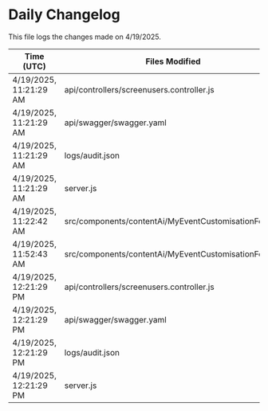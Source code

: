 # Daily Changelog

This file logs the changes made on 4/19/2025.

| Time (UTC)             | Files Modified                    | Changes (Addition/Deletion) |
|------------------------|-----------------------------------|-----------------------------|
| 4/19/2025, 11:21:29 AM | api/controllers/screenusers.controller.js | 9 Additions & 9 Deletions |
| 4/19/2025, 11:21:29 AM | api/swagger/swagger.yaml | 4 Additions & 4 Deletions |
| 4/19/2025, 11:21:29 AM | logs/audit.json | 15 Additions & 15 Deletions |
| 4/19/2025, 11:21:29 AM | server.js | 12 Additions & 12 Deletions |
| 4/19/2025, 11:22:42 AM | src/components/contentAi/MyEventCustomisationForm.js | 1 Additions & 1 Deletions|
| 4/19/2025, 11:52:43 AM | src/components/contentAi/MyEventCustomisationForm.js | 1 Additions & 1 Deletions|
| 4/19/2025, 12:21:29 PM | api/controllers/screenusers.controller.js | 9 Additions & 9 Deletions|
| 4/19/2025, 12:21:29 PM | api/swagger/swagger.yaml | 4 Additions & 4 Deletions|
| 4/19/2025, 12:21:29 PM | logs/audit.json | 15 Additions & 15 Deletions|
| 4/19/2025, 12:21:29 PM | server.js | 12 Additions & 12 Deletions|
